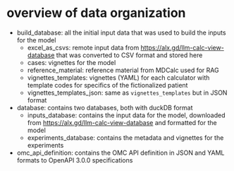 # overview of data organization
- build_database: all the initial input data that was used to build the inputs for the model 
  - excel_as_csvs: remote input data from https://alx.gd/llm-calc-view-database that was converted to CSV format and stored here
  - cases: vignettes for the model
  - reference_material: reference material from MDCalc used for RAG
  - vignettes_templates: vignettes (YAML) for each calculator with template codes for specifics of the fictionalized patient
  - vignettes_templates_json: same as `vignettes_templates` but in JSON format
- database: contains two databases, both with duckDB format
  - inputs_database: contains the input data for the model, downloaded from https://alx.gd/llm-calc-view-database and formatted for the model
  - experiments_database: contains the metadata and vignettes for the experiments
- omc_api_definition: contains the OMC API definition in JSON and YAML formats to OpenAPI 3.0.0 specifications